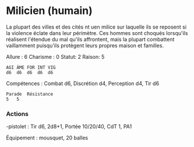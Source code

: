# Milicien (humain)

La plupart des villes et des cités nt uen milice sur laquelle ils se reposent si la violence éclate dans leur périmètre. Ces hommes sont choqués lorsqu'ils réalisent l'étendue du mal qu'ils affrontent, mais la plupart combattent vaillamment puisqu'ils protègent leurs propres maison et familles.

Allure : 6
Charisme : 0	Statut: 2
Raison: 5

	AGI	ÂME	FOR	INT	VIG
	d6	d6	d6	d6 	d6
	
Compétences : Combat d6, Discrétion d4, Perception d4, Tir d6 

	Parade	Résistance
	5   5

### Actions
-pistolet : Tir d6, 2d8+1, Portée 10/20/40, CdT 1, PA1

Équipement : mousquet, 20 balles
